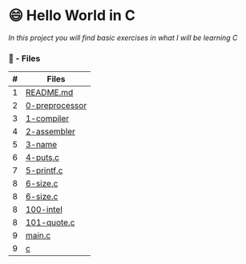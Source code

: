 # 😄 Hello World in C

_In this project you will find basic exercises in what I will be learning C_

### :memo: - Files
#|Files
---|---
1|[README.md](./README.md)
2|[0-preprocessor](./0-preprocessor)
3|[1-compiler](./1-compiler)
4|[2-assembler](./2-assembler)
5|[3-name](./3-name)
6|[4-puts.c](./4-puts.c)
7|[5-printf.c](./5-printf.c)
8|[6-size.c](./6-size.c)
8|[6-size.c](./6-size.c)
8|[100-intel](./100-intel)
8|[101-quote.c](./101-quote.c)
9|[main.c](./main.c)
9|[c](./c)
